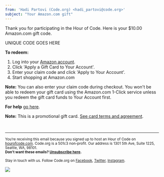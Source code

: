 ```yaml
---
from: 'Hadi Partovi (Code.org) <hadi_partovi@code.org>'
subject: "Your Amazon.com gift"
---
```

Thank you for participating in the Hour of Code. Here is your $10.00 Amazon.com gift code.
 
UNIQUE CODE GOES HERE
 
**To redeem:**

1.  Log into your [Amazon account](http://amazon.com).
2.  Click 'Apply a Gift Card to Your Account'.
3.  Enter your claim code and click 'Apply to Your Account'. 
3.  Start shopping at Amazon.com

**Note:** You can also enter your claim code during checkout. You won't be able to redeem your gift card using the Amazon.com 1-Click service unless you redeem the gift card funds to Your Account first.

**For help** [go here](https://www.amazon.com/gp/help/customer/display.html).

**Note:** This is a promotional gift card. [See card terms and agreement](https://www.amazon.com/gp/help/customer/display.html?nodeId=3122091&app-nav-type=modal/ref=gcui_d_e_tc_o_d_b_x).

<br/>
<hr/>

<p><small>You’re receiving this email because you signed up to host an Hour of Code on <a href="https://hourofcode.com/">hourofcode.com</a>. Code.org is a 501c3 non-profit. Our address is 1301 5th Ave, Suite 1225, Seattle, WA, 98101.</small> <br />
<small><strong>Don't want these emails? <a href="<%= unsubscribe_link %>">Unsubscribe here</a>.</strong></small></p>
<p><small>Stay in touch with us. Follow Code.org on
<a href="https://www.facebook.com/Code.org">Facebook</a>, <a href="https://twitter.com/codeorg">Twitter</a>, <a href="https://instagram.com/codeorg">Instagram</a>.
</small></p>

![](<%= tracking_pixel %>)
